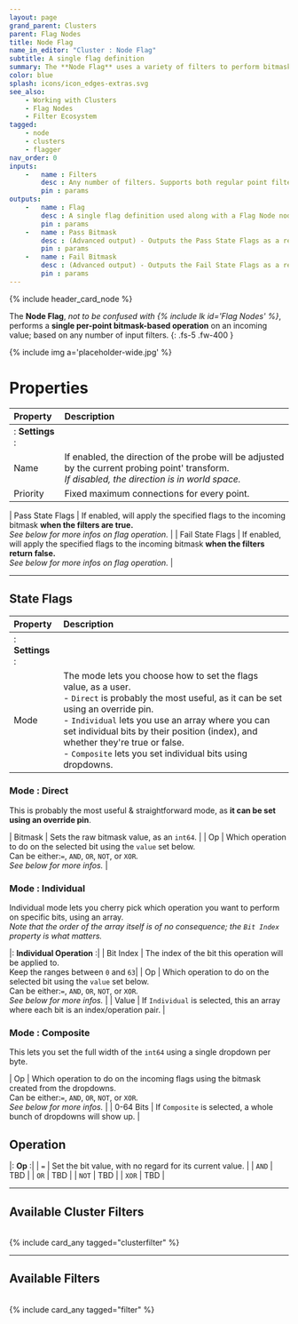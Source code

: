 ```yaml
---
layout: page
grand_parent: Clusters
parent: Flag Nodes
title: Node Flag
name_in_editor: "Cluster : Node Flag"
subtitle: A single flag definition
summary: The **Node Flag** uses a variety of filters to perform bitmask-based flag operations that can be set in three modes; Direct, Individual, or Composite, with various logical operations like AND, OR, NOT, and XOR.
color: blue
splash: icons/icon_edges-extras.svg
see_also:
    - Working with Clusters
    - Flag Nodes
    - Filter Ecosystem
tagged: 
    - node
    - clusters
    - flagger
nav_order: 0
inputs:
    -   name : Filters 
        desc : Any number of filters. Supports both regular point filters as well as special cluster filters.
        pin : params
outputs:
    -   name : Flag
        desc : A single flag definition used along with a Flag Node node.
        pin : params
    -   name : Pass Bitmask
        desc : (Advanced output) - Outputs the Pass State Flags as a re-usable bitmask.
        pin : params
    -   name : Fail Bitmask
        desc : (Advanced output) - Outputs the Fail State Flags as a re-usable bitmask.
        pin : params
---
```


{% include header_card_node %}

The **Node Flag**, *not to be confused with  {% include lk id='Flag Nodes' %}*, performs a **single per-point bitmask-based operation** on an incoming value; based on any number of input filters.
{: .fs-5 .fw-400 } 

{% include img a='placeholder-wide.jpg' %}

# Properties

| Property       | Description          |
|:-------------|:------------------|
|: **Settings** :|
| Name          | If enabled, the direction of the probe will be adjusted by the current probing point' transform.<br>*If disabled, the direction is in world space.* |
| Priority           | Fixed maximum connections for every point. |

| Pass State Flags           | If enabled, will apply the specified flags to the incoming bitmask **when the filters are true.**<br>*See below for more infos on flag operation.* |
| Fail State Flags           | If enabled, will apply the specified flags to the incoming bitmask **when the filters return false.**<br>*See below for more infos on flag operation.* |

---
## State Flags

| Property       | Description          |
|:-------------|:------------------|
|: **Settings** :|
| Mode          | The mode lets you choose how to set the flags value, as a user.<br>- `Direct` is probably the most useful, as it can be set using an override pin.<br>- `Individual` lets you use an array where you can set individual bits by their position (index), and whether they're true or false.<br>- `Composite` lets you set individual bits using dropdowns. |


### Mode : Direct

This is probably the most useful & straightforward mode, as **it can be set using an override pin**.

| Bitmask           | Sets the raw bitmask value, as an `int64`. |
| Op           | Which operation to do on the selected bit using the `value` set below.<br>Can be either:`=`, `AND`, `OR`, `NOT`, or `XOR`.<br>*See below for more infos.* |

### Mode : Individual

Individual mode lets you cherry pick which operation you want to perform on specific bits, using an array.  
*Note that the order of the array itself is of no consequence; the `Bit Index` property is what matters.*

|: **Individual Operation** :|
| Bit Index          | The index of the bit this operation will be applied to.<br>Keep the ranges between `0` and `63`|
| Op           | Which operation to do on the selected bit using the `value` set below.<br>Can be either:`=`, `AND`, `OR`, `NOT`, or `XOR`.<br>*See below for more infos.* |
| Value           | If `Individual` is selected, this an array where each bit is an index/operation pair. |

### Mode : Composite

This lets you set the full width of the `int64` using a single dropdown per byte.  

| Op           | Which operation to do on the incoming flags using the bitmask created from the dropdowns.<br>Can be either:`=`, `AND`, `OR`, `NOT`, or `XOR`.<br>*See below for more infos.* |
| 0-64 Bits           | If `Composite` is selected, a whole bunch of dropdowns will show up. |

## Operation

|: **Op** :|
| `=`          | Set the bit value, with no regard for its current value. |
| `AND`           | TBD |
| `OR`           | TBD |
| `NOT`           | TBD |
| `XOR`           | TBD |

---
## Available Cluster Filters
<br>
{% include card_any tagged="clusterfilter" %}

---
## Available Filters
<br>
{% include card_any tagged="filter" %}